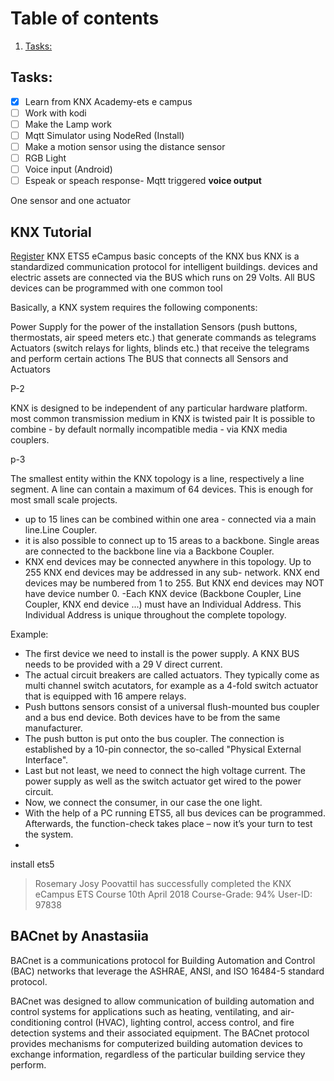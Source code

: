 # Table of contents

1. [Tasks:](#task)


## Tasks: <a name="task"></a>

- [x] Learn from KNX Academy-ets e campus
- [ ] Work with kodi
- [ ] Make the Lamp work
- [ ] Mqtt Simulator using NodeRed (Install) 
- [ ] Make a motion sensor using the distance sensor 
- [ ] RGB Light
- [ ] Voice input (Android)
- [ ] Espeak or speach response- Mqtt triggered **voice output**

One sensor and one actuator

## KNX Tutorial

[Register](https://my.knx.org/account/register)
KNX ETS5 eCampus
basic concepts of the KNX bus
KNX is a standardized communication protocol for intelligent buildings. 
devices and electric assets are connected via the BUS which runs on 29 Volts.
All BUS devices can be programmed with one common tool
 
 
Basically, a KNX system requires the following components:

Power Supply for the power of the installation
Sensors (push buttons, thermostats, air speed meters etc.) that generate commands as telegrams
Actuators (switch relays for lights, blinds etc.) that receive the telegrams and perform certain actions
The BUS that connects all Sensors and Actuators

P-2

KNX is designed to be independent of any particular hardware platform.
most common transmission medium in KNX is twisted pair
It is possible to combine - by default normally incompatible media - via KNX media couplers.

p-3

The smallest entity within the KNX topology is a line, respectively a line segment. A line can contain a maximum of 64 devices. This is enough for most small scale projects. 

- up to 15 lines can be combined within one area - connected via a main line.Line Coupler. 
- it is also possible to connect up to 15 areas to a backbone. Single areas are connected to the backbone line via a Backbone Coupler. 
- KNX end devices may be connected anywhere in this topology. Up to 255 KNX end devices may be addressed in any sub- network. KNX end devices may be numbered from 1 to 255. But KNX end devices may NOT have device number 0. 
-Each KNX device (Backbone Coupler, Line Coupler, KNX end device ...) must have an Individual Address. This Individual Address is unique throughout the complete topology. 

Example:

- The first device we need to install is the power supply. A KNX BUS needs to be provided with a 29 V direct current.
- The actual circuit breakers are called actuators. They typically come as multi channel switch acutators, for example as a 4-fold switch actuator that is equipped with 16 ampere relays.
- Push buttons sensors consist of a universal flush-mounted bus coupler and a bus end device. Both devices have to be from the same manufacturer.
- The push button is put onto the bus coupler. The connection is established by a 10-pin connector, the so-called "Physical External Interface".
- Last but not least, we need to connect the high voltage current. The power supply as well as the switch actuator get wired to the power circuit.
- Now, we connect the consumer, in our case the one light.
- With the help of a PC running ETS5, all bus devices can be programmed. Afterwards, the function-check takes place – now it’s your turn to test the system.
-

install ets5

> Rosemary Josy Poovattil
has successfully completed the KNX eCampus
ETS Course
10th April 2018
Course-Grade: 94%
User-ID: 97838

## BACnet by Anastasiia 

BACnet is a communications protocol for Building Automation and Control (BAC) networks that leverage the ASHRAE, ANSI, and ISO 16484-5 standard protocol.

BACnet was designed to allow communication of building automation and control systems for applications such as heating, ventilating, and air-conditioning control (HVAC), lighting control, access control, and fire detection systems and their associated equipment. The BACnet protocol provides mechanisms for computerized building automation devices to exchange information, regardless of the particular building service they perform.

